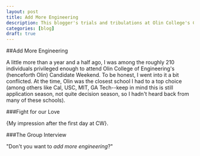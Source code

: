 ```yaml
---
layout: post
title: Add More Engineering
description: This blogger's trials and tribulations at Olin College's Candidate Weekend
categories: [blog]
draft: true
---
```


##Add More Engineering

A little more than a year and a half ago, I was among the roughly 210 individuals privileged enough to attend Olin College of Engineering's (henceforth Olin) Candidate Weekend. To be honest, I went into it a bit conflicted. At the time, Olin was the closest school I had to a top choice (among others like Cal, USC, MIT, GA Tech--keep in mind this is still application season, not quite decision season, so I hadn't heard back from many of these schools).

###Fight for our Love

{My impression after the first day at CW}.

###The Group Interview

"Don't you want to *add more engineering*?"